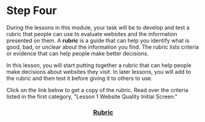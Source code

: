 # Step Four

During the lessons in this module, your task will be to develop and test a rubric that people can use to evaluate websites and the information presented on them. A **rubric** is a guide that can help you identify what is good, bad, or unclear about the information you find. The rubric lists criteria or evidence that can help people make better decisions.

In this lesson, you will start putting together a rubric that can help people make decisions about websites they visit. In later lessons, you will add to the rubric and then test it before giving it to others to use.

Click on the link below to get a copy of the rubric. Read over the criteria listed in the first category, "Lesson 1 Website Quality Initial Screen."

### <div align="center">[Rubric]()</div>

<!-- **needs tto link
**to the
**rubric sheet -->